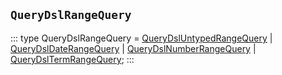 ## `QueryDslRangeQuery`
:::
type QueryDslRangeQuery = [QueryDslUntypedRangeQuery](./QueryDslUntypedRangeQuery.md) | [QueryDslDateRangeQuery](./QueryDslDateRangeQuery.md) | [QueryDslNumberRangeQuery](./QueryDslNumberRangeQuery.md) | [QueryDslTermRangeQuery](./QueryDslTermRangeQuery.md);
:::
